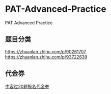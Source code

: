 # PAT-Advanced-Practice
PAT Advanced Practice

## 题目分类
https://zhuanlan.zhihu.com/p/90261707
https://zhuanlan.zhihu.com/p/93722639

## 代金券
[牛客过20题报名代金券](https://www.nowcoder.com/pat)